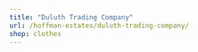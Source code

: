 ```yaml
---
title: "Duluth Trading Company"
url: /hoffman-estates/duluth-trading-company/
shop: clothes
---
```

